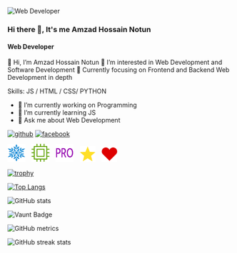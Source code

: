 ![Web Developer](https://avatars.githubusercontent.com/u/110979018?v=4)
### Hi there 👋, It's me Amzad Hossain Notun
#### Web Developer

👋 Hi, I’m Amzad Hossain Notun
👀 I’m interested in Web Development and Software Development
🌱 Currently focusing on Frontend and Backend Web Development in depth




Skills:  JS / HTML / CSS/ PYTHON 

- 🔭 I’m currently working on Programming 
- 🌱 I’m currently learning JS 
- 💬 Ask me about Web Development 


[<img src='https://cdn.jsdelivr.net/npm/simple-icons@3.0.1/icons/github.svg' alt='github' height='40'>](https://github.com/AmzadHossainNotun)  [<img src='https://cdn.jsdelivr.net/npm/simple-icons@3.0.1/icons/facebook.svg' alt='facebook' height='40'>](https://www.facebook.com/mdamzadhossain.notun.35)  

<a href='https://archiveprogram.github.com/'><img src='https://raw.githubusercontent.com/acervenky/animated-github-badges/master/assets/acbadge.gif' width='40' height='40'></a> <a href='https://docs.github.com/en/developers'><img src='https://raw.githubusercontent.com/acervenky/animated-github-badges/master/assets/devbadge.gif' width='40' height='40'></a> <a href='https://github.com/pricing'><img src='https://raw.githubusercontent.com/acervenky/animated-github-badges/master/assets/pro.gif' width='40' height='40'></a> <a href='https://stars.github.com/'><img src='https://raw.githubusercontent.com/acervenky/animated-github-badges/master/assets/starbadge.gif' width='35' height='35'></a> <a href='https://docs.github.com/en/github/supporting-the-open-source-community-with-github-sponsors'><img src='https://raw.githubusercontent.com/acervenky/animated-github-badges/master/assets/sponsorbadge.gif' width='35' height='35'></a> 

[![trophy](https://github-profile-trophy.vercel.app/?username=AmzadHossainNotun)](https://github.com/ryo-ma/github-profile-trophy)

[![Top Langs](https://github-readme-stats.vercel.app/api/top-langs/?username=AmzadHossainNotun)](https://github.com/anuraghazra/github-readme-stats)

![GitHub stats](https://github-readme-stats.vercel.app/api?username=AmzadHossainNotun&show_icons=true&count_private=true)  

![Vaunt Badge](https://api.vaunt.dev/v1/github/entities/AmzadHossainNotun/contributions?format=svg&private=true)  

![GitHub metrics](https://metrics.lecoq.io/AmzadHossainNotun)  

![GitHub streak stats](https://streak-stats.demolab.com/?user=AmzadHossainNotun)  


